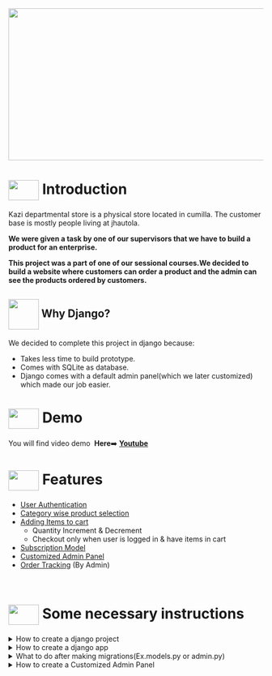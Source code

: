 <img src ="https://cdn.dribbble.com/users/398490/screenshots/1297496/dribbble_4.gif" width= "800px" height = "300px">

# <img src = "https://cdn.dribbble.com/users/2206859/screenshots/4955676/hotel_dribble1.gif" align = "center" width = "60px" height = "40px"> Introduction
Kazi departmental store is a physical store located in cumilla. The customer base is mostly people living at jhautola.

**We were given a task by one of our supervisors that we have to build a product for an enterprise.**

**This project was a part of one of our sessional courses.We decided to build a website where customers can order a product and the admin can see the products ordered by customers.**


## <img src = "https://res.cloudinary.com/practicaldev/image/fetch/s--p6EqClgv--/c_imagga_scale,f_auto,fl_progressive,h_900,q_auto,w_1600/https://dev-to-uploads.s3.amazonaws.com/uploads/articles/fizbec05u7a429pqqllr.png" align = "center" width = "60px"> Why Django?
We decided to complete this project in django because:
  - Takes less time to build prototype.
  - Comes with SQLite as database.
  - Django comes with a default admin panel(which we later customized) which made our job easier.

# <a href = "https://youtu.be/x27qBDEJ1HY"> <img align = "center" src = "https://cdn.dribbble.com/users/1369921/screenshots/3699553/media/632fe87d30ef9413a3512dd317727b8b.gif" width = "60px" height = "40px"></a> Demo
 <p> You will find video demo &nbsp;<b>Here</b>➡️ <b><a href = "https://youtu.be/x27qBDEJ1HY">Youtube</a></b></p>



# <img src = "https://cdn.dribbble.com/users/1138721/screenshots/10809828/media/478d32b2e65c8c3194b7f2154e179231.gif" align = "center" width = "60px" height = "40px"> Features 
- [User Authentication]()
- [Category wise product selection]()
- [Adding Items to cart]()
  - Quantity Increment & Decrement
  - Checkout only when user is logged in &     have items in cart
- [Subscription Model]()
- [Customized Admin Panel]()
- [Order Tracking]() (By Admin)

<br> 

# <img src = "https://cdn.dribbble.com/users/2070959/screenshots/4169320/pc_1.gif" align = "center" width = "60px" height = "40px"> Some necessary instructions 
<details> 
<summary>How to create a django project</summary>

To install django and create a django project first open a folder and then move into that folder and open terminal do the following steps(in the terminal).

1. Install django
```
pip install django
```
2. Upgrade django (If needed)
```
pip install django --upgrade
```
3. Create Project
```
django-admin startproject store
```
4. go to the project folder
```
cd store
```
5. Run server
```
python manage.py runserver
```

You can use any preferred name instead of `store` .

</details>

<details> 
<summary>How to create a django app</summary>

To install app after creating a project run the following command in the terminal.

```
python manage.py startapp shopStore
```

You can use any preferred name instead of `shopStore` .

</details>

<details> 
<summary>What to do after making migrations(Ex.models.py or admin.py)</summary>

Run the following commands in the terminal 

```
python manage.py makemigrations
python manage.py migrate
```
</details>

<details> 
<summary>How to create a Customized Admin Panel</summary>

We have to install jazzmin using terminal

To install ,
Run the following commands in the terminal 
```
pip install -U django-jazzmin
```
Then go to `settings.py` and type `'jazzmin',` in the INSTALLED APPS

</details>
